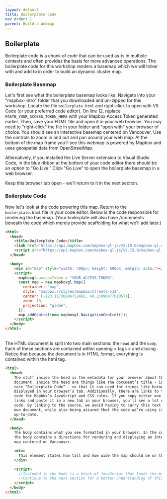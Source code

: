 ```yaml
---
layout: default
title: Boilerplate Code
nav_order: 1
parent: Build a Webmap
---
```


## Boilerplate

Boilerplate code is a chunk of code that can be used as-is in multiple contexts and often provides the basis for more advanced operations. The boilerplate code for this workshop renders a basemap which we will tinker with and add to in order to build an dynamic cluster map.

### Boilerplate Basemap

Let's first see what the boilerplate basemap looks like. Navigate into your "mapbox-intro" folder that you downloaded and un-zipped for this workshop. Locate the file `boilerplate.html` and right-click to open with VS Code (or your preferred code editor). On line 12, replace `PASTE_YOUR_ACCESS_TOKEN_HERE` with your Mapbox Access Token generated earlier. Then, save your HTML file and open it in your web browser. You may need to "right-click" the file in your folder and "open with" your browser of choice. You should see an interactive basemap centered on Vancouver. Use the controls to zoom in and out and pan around your web map. At the bottom of the map frame you'll see this webmap is powered by Mapbox and uses geospatial data from OpenStreetMap.

Alternatively, if you installed the Live Server extension to Visual Studio Code, in the blue ribbon at the bottom of your code editor there should be an option to "Go Live." Click "Go Live" to open the boilerplate basemap in a web browser.

Keep this browser tab open - we'll return to it in the next section.

### Boilerplate Code

Now let's look at the code powering this map. Return to the `boilerplate.html` file in your code editor. Below is the code responsible for rendering the basemap. (Your boilerplate will also have //comments beneath the code which merely provide scaffolding for what we'll add later.)

```html
<html>
  <head>
    <title>Boilerplate Code</title>
    <link href="https://api.mapbox.com/mapbox-gl-js/v2.15.0/mapbox-gl.css" rel="stylesheet">
    <script src="https://api.mapbox.com/mapbox-gl-js/v2.15.0/mapbox-gl.js"></script>
  </head>

  <body>
    <div id="map" style="width: 700px; height: 600px; margin: auto;"></div>
    <script>
      mapboxgl.accessToken = "YOUR_ACCESS_TOKEN";
      const map = new mapboxgl.Map({
        container: "map",
        style: "mapbox://styles/mapbox/streets-v12",
        center: [-123.11738086752482, 49.25090077610571],
        zoom: 10,
        projection: "globe",
      });
      map.addControl(new mapboxgl.NavigationControl());
    </script>
  </body>
</html>
```

<br>
The HTML document is split into two main sections: the <code>head</code> and the <code>body</code>. Each of these sections are contained within opening < tags > and closing </ tags >. Notice that because the document is in HTML format, everything is contained within the html tag.

```html
<html>
  <head>
    The stuff inside the head is the metadata for your browser about the
    document. Inside the head are things like the document’s title - in this
    case “Boilerplate Code” - so that it can used for things like being
    displayed in your browser’s tab. Additionally, there are links to the source
    code for Mapbox’s JavaScript and CSS rules. If you copy either one of those
    links and paste it in a new tab in your browser, you’ll see a lot of raw
    code. By linking to the source, we avoid having to carry this text into our
    own document, while also being assured that the code we’re using is
    up-to-date.
  </head>

  <body>
    The body contains what you see formatted in your browser. In the code above,
    the body contains a directions for rendering and displaying an interactive
    map centered on Vancouver.

    <div>
      This element states how tall and how wide the map should be on the screen.
    </div>

    <script>
      //Included in the body is a block of JavaScript that loads the map on the screen.
      //Continue to the next section for a better understanding of this script...
    </script>
  </body>
</html>
```
